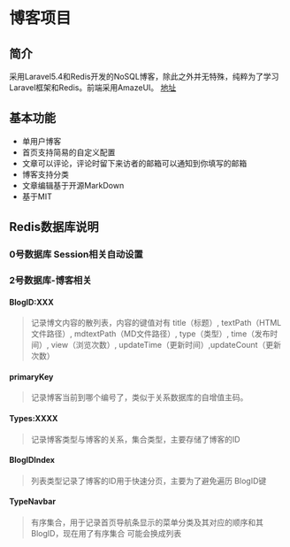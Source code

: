 # 博客项目
## 简介
采用Laravel5.4和Redis开发的NoSQL博客，除此之外并无特殊，纯粹为了学习
Laravel框架和Redis。前端采用AmazeUI。
[地址](http://www.aclrp.com)
## 基本功能
- 单用户博客
- 首页支持简易的自定义配置
- 文章可以评论，评论时留下来访者的邮箱可以通知到你填写的邮箱
- 博客支持分类
- 文章编辑基于开源MarkDown
- 基于MIT

## Redis数据库说明
### 0号数据库 Session相关自动设置
### 2号数据库-博客相关
#### BlogID:XXX
> 记录博文内容的散列表，内容的键值对有
title（标题）, textPath（HTML文件路径）, mdtextPath（MD文件路径）,
 type（类型）, time（发布时间）, view（浏览次数）,
  updateTime（更新时间）,updateCount（更新次数）
#### primaryKey
> 记录博客当前到哪个编号了，类似于关系数据库的自增值主码。
#### Types:XXXX
> 记录博客类型与博客的关系，集合类型，主要存储了博客的ID
#### BlogIDIndex
> 列表类型记录了博客的ID用于快速分页，主要为了避免遍历
BlogID键
#### TypeNavbar
> 有序集合，用于记录首页导航条显示的菜单分类及其对应的顺序和其BlogID，现在用了有序集合
可能会换成列表
